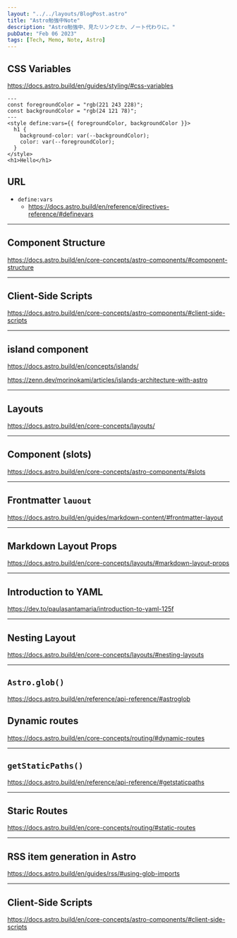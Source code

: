 ```yaml
---
layout: "../../layouts/BlogPost.astro"
title: "Astro勉強中Note"
description: "Astro勉強中、見たリンクとか、ノート代わりに。"
pubDate: "Feb 06 2023"
tags: [Tech, Memo, Note, Astro]
---
```


## CSS Variables

<https://docs.astro.build/en/guides/styling/#css-variables>

```astro
---
const foregroundColor = "rgb(221 243 228)";
const backgroundColor = "rgb(24 121 78)";
---
<style define:vars={{ foregroundColor, backgroundColor }}>
  h1 {
    background-color: var(--backgroundColor);
    color: var(--foregroundColor);
  }
</style>
<h1>Hello</h1>
```

## URL

- `define:vars`
  - <https://docs.astro.build/en/reference/directives-reference/#definevars>

---

## Component Structure

<https://docs.astro.build/en/core-concepts/astro-components/#component-structure>

---

## Client-Side Scripts

<https://docs.astro.build/en/core-concepts/astro-components/#client-side-scripts>

---

## island component

<https://docs.astro.build/en/concepts/islands/>

<https://zenn.dev/morinokami/articles/islands-architecture-with-astro>

---

## Layouts

<https://docs.astro.build/en/core-concepts/layouts/>

---

## Component (slots)

<https://docs.astro.build/en/core-concepts/astro-components/#slots>

---

## Frontmatter `lauout`

<https://docs.astro.build/en/guides/markdown-content/#frontmatter-layout>

---

## Markdown Layout Props

<https://docs.astro.build/en/core-concepts/layouts/#markdown-layout-props>

---

## Introduction to YAML

<https://dev.to/paulasantamaria/introduction-to-yaml-125f>

---

## Nesting Layout

<https://docs.astro.build/en/core-concepts/layouts/#nesting-layouts>

---

## `Astro.glob()`

https://docs.astro.build/en/reference/api-reference/#astroglob

## Dynamic routes

https://docs.astro.build/en/core-concepts/routing/#dynamic-routes

---

## `getStaticPaths()`

https://docs.astro.build/en/reference/api-reference/#getstaticpaths

---

## Staric Routes

<https://docs.astro.build/en/core-concepts/routing/#static-routes>

---

## RSS item generation in Astro

https://docs.astro.build/en/guides/rss/#using-glob-imports

---

## Client-Side Scripts

https://docs.astro.build/en/core-concepts/astro-components/#client-side-scripts
